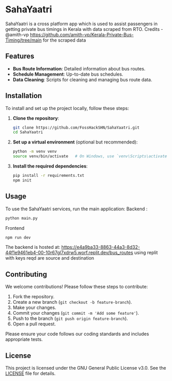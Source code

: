 # SahaYaatri

SahaYaatri is a cross platform app which is used to assist passengers in getting private bus timings in Kerala with data scraped from RTO.
Credits - @amith-vp https://github.com/amith-vp/Kerala-Private-Bus-Timing/tree/main for the scraped data

## Features
- **Bus Route Information**: Detailed information about bus routes.
- **Schedule Management**: Up-to-date bus schedules.
- **Data Cleaning**: Scripts for cleaning and managing bus route data.

## Installation
To install and set up the project locally, follow these steps:

1. **Clone the repository**:
    ```sh
    git clone https://github.com/FossHackSHN/SahaYaatri.git
    cd SahaYaatri
    ```

2. **Set up a virtual environment** (optional but recommended):
    ```sh
    python -m venv venv
    source venv/bin/activate   # On Windows, use `venv\Scripts\activate`
    ```

3. **Install the required dependencies**:
    ```sh
    pip install -r requirements.txt
    npm init
    ```

## Usage
To use the SahaYaatri services, run the main application:
Backend :
```sh
python main.py
```
Frontend
```sh
npm run dev
```
The backend is hosted at: https://e4a9ba33-8863-44a3-8d32-44f1e9461eb4-00-10r67gl7xdrw5.worf.replit.dev/bus_routes using replit with keys reqd are source and destination

## Contributing
We welcome contributions! Please follow these steps to contribute:

1. Fork the repository.
2. Create a new branch (`git checkout -b feature-branch`).
3. Make your changes.
4. Commit your changes (`git commit -m 'Add some feature'`).
5. Push to the branch (`git push origin feature-branch`).
6. Open a pull request.

Please ensure your code follows our coding standards and includes appropriate tests.

## License
This project is licensed under the GNU General Public License v3.0. See the [LICENSE](LICENSE) file for details.
```
